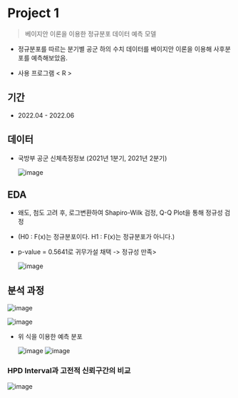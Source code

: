 # Project 1
> 베이지안 이론을 이용한 정규분포 데이터 예측 모델

* 정규분포를 따르는 분기별 공군 하의 수치 데이터를
베이지안 이론을 이용해 사후분포를 예측해보았음.

* 사용 프로그램 < R >

## 기간

* 2022.04 - 2022.06

## 데이터

* 국방부 공군 신체측정정보 (2021년 1분기, 2021년 2분기)

  ![image](https://github.com/daehwan100/DaeHwan_Projects/assets/141620597/c957b73a-5cb4-43ba-8788-06298ee38d18)

## EDA

* 왜도, 첨도 고려 후, 로그변환하여 Shapiro-Wilk 검정, Q-Q Plot을 통해 정규성 검정
* (H0 : F(x)는 정규분포이다. 
   H1 : F(x)는 정규분포가 아니다.)
* p-value = 0.5641로 귀무가설 채택 -> 정규성 만족>

  
  ![image](https://github.com/daehwan100/DaeHwan_Projects/assets/141620597/308c9ec5-636e-418e-9ab9-915692929208)

## 분석 과정
![image](https://github.com/daehwan100/DaeHwan_Projects/assets/141620597/2c7b7c23-c272-40e9-85a5-05c2321563c5)


![image](https://github.com/daehwan100/DaeHwan_Projects/assets/141620597/deaaea20-24e8-4fee-aafc-c35fdb826c73)

* 위 식을 이용한 예측 분포

  ![image](https://github.com/daehwan100/DaeHwan_Projects/assets/141620597/70377fed-da87-4c52-8356-da8fe37a560d)
  ![image](https://github.com/daehwan100/DaeHwan_Projects/assets/141620597/f0985eec-1e50-4013-bbe6-41f7104785d5)

### HPD Interval과 고전적 신뢰구간의 비교

![image](https://github.com/daehwan100/DaeHwan_Projects/assets/141620597/80a17985-d0b9-40b9-b597-140a6d163c96)


